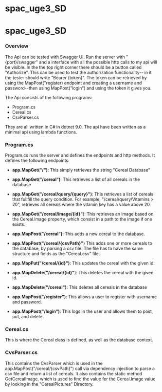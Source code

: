 # spac_uge3_SD

# spac_uge3_SD

### Overview

The Api can be tested with Swagger UI. Run the server with "{port}/swagger" and a interface with all the possible http calls to my api will be visible. In the the top right corner there should be a button called "Authorize". This can be used to test the authorization functionality-- in it the tester should write "Bearer {token}". The token can be retrieved by using the MapPost("register) endpoint and creating a username and password--then using MapPost("login") and using the token it gives you. 

The Api consists of the following programs:

- Program.cs
- Cereal.cs
- CsvParser.cs

They are all written in C# in dotnet 9.0. The api have been written as a minimal api using lambda functions. 

### Program.cs
Program.cs runs the server and defines the endpoints and http methods.
It defines the following endpoints:

- **app.MapGet("/")**: This simply retrieves the string "Cereal Database"

- **app.MapGet("/cereal")**: This retrieves a list of all cereals in the database

- **app.MapGet("/cereal/query/{query}")**: This retrieves a list of cereals that fullfill the query condition. For example, "/cereal/query/Vitamins > 20", retrieves all cereals where the vitamin key has a value above 20.

- **app.MapGet("/cereal/image/{id}"**): This retrieves an image based on the Cereal.Image property, which consist in a path to the image if one exists. 

- **app.MapPost("/cereal")**: This adds a new cereal to the database.

- **app.MapPost("/cereal/{csvPath}"**) This adds one or more cereals to the database, by parsing a csv file. The file has to have the same structure and fields as the "Cereal.csv" file.

- **app.MapPut("/cereal/{id}")**: This updates the cereal with the given id.

- **app.MapDelete("/cereal/{id}"**): This deletes the cereal with the given id.

- **app.MapDelete("/cereal")**: This deletes all cereals in the database

- **app.MapPost("/register")**: This allows a user to register with username and password.

- **app.MapPost("/login")**: This logs in the user and allows them to post, put, and delete.

### Cereal.cs
This is where the Cereal class is defined, as well as the database context.

### CvsParser.cs
This contains the CvsParser which is used in the app.MapPost("/cereal/{csvPath}") call via dependency injection to parse a csv file and return a list of cereals. It also contains the static method GetCerealImage, which is used to find the value for the Cereal.Image value by looking in the "CerealPictures" Directory.
